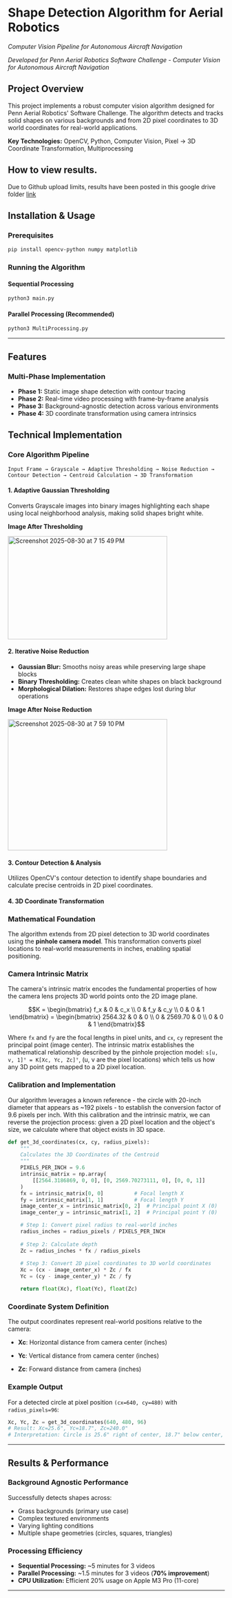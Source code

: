 # Shape Detection Algorithm for Aerial Robotics
*Computer Vision Pipeline for Autonomous Aircraft Navigation*

*Developed for Penn Aerial Robotics Software Challenge - Computer Vision for Autonomous Aircraft Navigation*

## Project Overview

This project implements a robust computer vision algorithm designed for Penn Aerial Robotics' Software Challenge. The algorithm detects and tracks solid shapes on various backgrounds and  from 2D pixel coordinates to 3D world coordinates for real-world applications.

**Key Technologies:** OpenCV, Python, Computer Vision, Pixel -> 3D Coordinate Transformation, Multiprocessing

## How to view results.

Due to Github upload limits, results have been posted in this google drive folder [link](https://drive.google.com/drive/folders/1UlPNVFgMqDX1bOVcVGn67kqH7imDV7Fb?usp=drive_link)
 

## Installation & Usage

### Prerequisites
```bash
pip install opencv-python numpy matplotlib
```

### Running the Algorithm

#### Sequential Processing
```bash
python3 main.py
```

#### Parallel Processing (Recommended)
```bash
python3 MultiProcessing.py
```

---

##  Features

###  Multi-Phase Implementation
- **Phase 1:** Static image shape detection with contour tracing
- **Phase 2:** Real-time video processing with frame-by-frame analysis  
- **Phase 3:** Background-agnostic detection across various environments
- **Phase 4:** 3D coordinate transformation using camera intrinsics



## Technical Implementation

### Core Algorithm Pipeline

```
Input Frame → Grayscale → Adaptive Thresholding → Noise Reduction → Contour Detection → Centroid Calculation → 3D Transformation
```

#### 1. **Adaptive Gaussian Thresholding**
Converts Grayscale images into binary images highlighting each shape using local neighborhood analysis, making solid shapes bright white.


**Image After Thresholding**


<img width="370" height="239" alt="Screenshot 2025-08-30 at 7 15 49 PM" src="https://github.com/user-attachments/assets/4ce41b7a-b724-4e8d-b0e4-f8e7c0b56286" />

#### 2. **Iterative Noise Reduction**
- **Gaussian Blur:** Smooths noisy areas while preserving large shape blocks
- **Binary Thresholding:** Creates clean white shapes on black background
- **Morphological Dilation:** Restores shape edges lost during blur operations

**Image After Noise Reduction**

<img width="370" height="304" alt="Screenshot 2025-08-30 at 7 59 10 PM" src="https://github.com/user-attachments/assets/8aad7ef8-f8ca-4c72-9ecd-d0ce337bf184" />

#### 3. **Contour Detection & Analysis**
Utilizes OpenCV's contour detection to identify shape boundaries and calculate precise centroids in 2D pixel coordinates.

#### 4. **3D Coordinate Transformation**

### Mathematical Foundation

The algorithm extends from 2D pixel detection to 3D world coordinates using the **pinhole camera model**. This transformation converts pixel locations to real-world measurements in inches, enabling spatial positioning.

### Camera Intrinsic Matrix

The camera's intrinsic matrix encodes the fundamental properties of how the camera lens projects 3D world points onto the 2D image plane.

$$K = \begin{bmatrix} f_x & 0 & c_x \\ 
0 & f_y & c_y \\ 
0 & 0 & 1 
\end{bmatrix} = \begin{bmatrix} 2564.32 & 0 & 0 \\ 
0 & 2569.70 & 0 \\ 
0 & 0 & 1 \end{bmatrix}$$

Where `fx` and `fy` are the focal lengths in pixel units, and `cx`, `cy` represent the principal point (image center). The intrinsic matrix establishes the mathematical relationship described by the pinhole projection model: `s[u, v, 1]ᵀ = K[Xc, Yc, Zc]ᵀ`, (u, v are the pixel locations) which tells us how any 3D point gets mapped to a 2D pixel location.

### Calibration and Implementation

Our algorithm leverages a known reference - the circle with 20-inch diameter that appears as ~192 pixels - to establish the conversion factor of 9.6 pixels per inch. With this calibration and the intrinsic matrix, we can reverse the projection process: given a 2D pixel location and the object's size, we calculate where that object exists in 3D space.

```python
def get_3d_coordinates(cx, cy, radius_pixels):
    """
    Calculates the 3D Coordinates of the Centroid
    """
    PIXELS_PER_INCH = 9.6
    intrinsic_matrix = np.array(
        [[2564.3186869, 0, 0], [0, 2569.70273111, 0], [0, 0, 1]]
    )
    fx = intrinsic_matrix[0, 0]          # Focal length X
    fy = intrinsic_matrix[1, 1]          # Focal length Y  
    image_center_x = intrinsic_matrix[0, 2]  # Principal point X (0)
    image_center_y = intrinsic_matrix[1, 2]  # Principal point Y (0)

    # Step 1: Convert pixel radius to real-world inches
    radius_inches = radius_pixels / PIXELS_PER_INCH
    
    # Step 2: Calculate depth 
    Zc = radius_inches * fx / radius_pixels
    
    # Step 3: Convert 2D pixel coordinates to 3D world coordinates
    Xc = (cx - image_center_x) * Zc / fx
    Yc = (cy - image_center_y) * Zc / fy

    return float(Xc), float(Yc), float(Zc)
```

### Coordinate System Definition

The output coordinates represent real-world positions relative to the camera:

- **Xc**: Horizontal distance from camera center (inches)

- **Yc**: Vertical distance from camera center (inches)  

- **Zc**: Forward distance from camera (inches)


### Example Output

For a detected circle at pixel position `(cx=640, cy=480)` with `radius_pixels=96`:

```python
Xc, Yc, Zc = get_3d_coordinates(640, 480, 96)
# Result: Xc=25.6", Yc=18.7", Zc=240.0"
# Interpretation: Circle is 25.6" right of center, 18.7" below center, and 240" in front of camera
```
---

## Results & Performance

### Background Agnostic Performance
Successfully detects shapes across:
-  Grass backgrounds (primary use case)
-  Complex textured environments  
-  Varying lighting conditions
-  Multiple shape geometries (circles, squares, triangles)

### Processing Efficiency
- **Sequential Processing:** ~5 minutes for 3 videos
- **Parallel Processing:** ~1.5 minutes for 3 videos (**70% improvement**)
- **CPU Utilization:** Efficient 20% usage on Apple M3 Pro (11-core)

---



